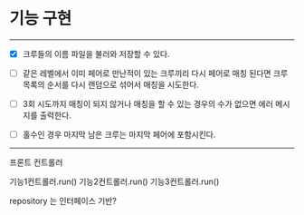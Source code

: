 # 기능 구현
---

- [x] 크루들의 이름 파일을 불러와 저장할 수 있다.

- [ ] 같은 레벨에서 이미 페어로 만난적이 있는 크루끼리 다시 페어로 매칭 된다면 크루 목록의 순서를 다시 랜덤으로 섞어서 매칭을 시도한다.
- [ ] 3회 시도까지 매칭이 되지 않거나 매칭을 할 수 있는 경우의 수가 없으면 에러 메시지를 출력한다.
- [ ] 홀수인 경우 마지막 남은 크루는 마지막 페어에 포함시킨다.
---
프론트 컨트롤러


기능1컨트롤러.run()
기능2컨트롤러.run()
기능3컨트롤러.run()


repository 는 인터페이스 기반?